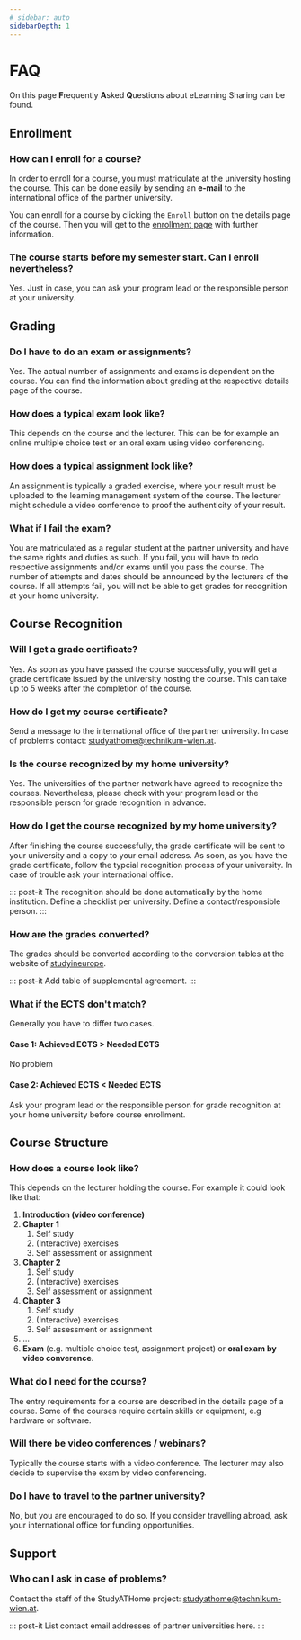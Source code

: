 ```yaml
---
# sidebar: auto
sidebarDepth: 1
---
```


# FAQ

On this page **F**requently **A**sked **Q**uestions about eLearning Sharing can be found.

## Enrollment

### How can I enroll for a course?

In order to enroll for a course, you must matriculate at the university hosting the course. This can be done easily by sending an **e-mail** to the international office of the partner university.

You can enroll for a course by clicking the ```Enroll``` button on the details page of the course. Then you will get to the [enrollment page](../general/enroll.html) with further information.

### The course starts before my semester start. Can I enroll nevertheless?

Yes. Just in case, you can ask your program lead or the responsible person at your university.

## Grading

### Do I have to do an exam or assignments?

Yes. The actual number of assignments and exams is dependent on the course. You can find the information about grading at the respective details page of the course.

### How does a typical exam look like?

This depends on the course and the lecturer. This can be for example an online multiple choice test or an oral exam using video conferencing.  

### How does a typical assignment look like?

An assignment is typically a graded exercise, where your result must be uploaded to the learning management system of the course. The lecturer might schedule a video conference to proof the authenticity of your result.

### What if I fail the exam?

You are matriculated as a regular student at the partner university and have the same rights and duties as such. If you fail, you will have to redo respective assignments and/or exams until you pass the course. The number of attempts and dates should be announced by the lecturers of the course. If all attempts fail, you will not be able to get grades for recognition at your home university.

## Course Recognition

### Will I get a grade certificate?

Yes. As soon as you have passed the course successfully, you will get a grade certificate issued by the university hosting the course. This can take up to 5 weeks after the completion of the course.

### How do I get my course certificate?

Send a message to the international office of the partner university.
In case of problems contact: [studyathome@technikum-wien.at](mailto:studyathome@technikum-wien.at).

### Is the course recognized by my home university?

Yes. The universities of the partner network have agreed to recognize the courses. Nevertheless, please check with your program lead or the responsible person for grade recognition in advance.

### How do I get the course recognized by my home university?

After finishing the course successfully, the grade certificate will be sent to your university and a copy to your email address.
As soon, as you have the grade certificate, follow the typcial recognition process of your university. In case of trouble ask your international office.

::: post-it
The recognition should be done automatically by the home institution. Define a checklist per university. Define a contact/responsible person.
:::

### How are the grades converted?

The grades should be converted according to the conversion tables at the website of [studyineurope](https://www.studyineurope.eu/grades).

::: post-it
Add table of supplemental agreement.
:::

### What if the ECTS don't match?

Generally you have to differ two cases.

#### Case 1: Achieved ECTS > Needed ECTS

No problem

#### Case 2: Achieved ECTS < Needed ECTS

Ask your program lead or the responsible person for grade recognition at your home university before course enrollment.

## Course Structure

### How does a course look like?

This depends on the lecturer holding the course.
For example it could look like that:

1. **Introduction (video conference)**
2. **Chapter 1**
   1. Self study
   2. (Interactive) exercises
   3. Self assessment or assignment
2. **Chapter 2**
   1. Self study
   2. (Interactive) exercises
   3. Self assessment or assignment
2. **Chapter 3**
   1. Self study
   2. (Interactive) exercises
   3. Self assessment or assignment
7. ...
8. **Exam** (e.g. multiple choice test, assignment project) or **oral exam by video converence**.

### What do I need for the course?

The entry requirements for a course are described in the details page of a course. Some of the courses require certain skills or equipment, e.g hardware or software.

### Will there be video conferences / webinars?

Typically the course starts with a video conference. The lecturer may also decide to supervise the exam by video conferencing.

### Do I have to travel to the partner university?

No, but you are encouraged to do so.
If you consider travelling abroad, ask your international office for funding opportunities.

## Support

### Who can I ask in case of problems?

Contact the staff of the StudyATHome project: [studyathome@technikum-wien.at](mailto:studyathome@technikum-wien.at).

::: post-it
List contact email addresses of partner universities here.
:::